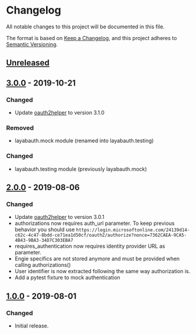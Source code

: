 # Changelog
All notable changes to this project will be documented in this file.

The format is based on [Keep a Changelog](https://keepachangelog.com/en/1.0.0/),
and this project adheres to [Semantic Versioning](https://semver.org/spec/v2.0.0.html).

## [Unreleased]

## [3.0.0] - 2019-10-21
### Changed
- Update [oauth2helper](https://github.tools.digital.engie.com/gempy/oauth2helper) to version 3.1.0

### Removed
- layabauth.mock module (renamed into layabauth.testing)

### Changed
- layabauth.testing module (previously layabauth.mock)

## [2.0.0] - 2019-08-06
### Changed
- Update [oauth2helper](https://github.tools.digital.engie.com/gempy/oauth2helper) to version 3.0.1
- authorizations now requires auth_url parameter. To keep previous behavior you should use `https://login.microsoftonline.com/24139d14-c62c-4c47-8bdd-ce71ea1d50cf/oauth2/authorize?nonce=7362CAEA-9CA5-4B43-9BA3-34D7C303EBA7`
- requires_authentication now requires identity provider URL as parameter.
- Engie specifics are not stored anymore and must be provided when calling authorizations()
- User identifier is now extracted following the same way authorization is.
- Add a pytest fixture to mock authentication

## [1.0.0] - 2019-08-01
### Changed
- Initial release.

[Unreleased]: https://github.tools.digital.engie.com/gempy/layabauth/compare/v3.0.0...HEAD
[3.0.0]: https://github.tools.digital.engie.com/gempy/layabauth/compare/v2.0.0...v3.0.0
[2.0.0]: https://github.tools.digital.engie.com/gempy/layabauth/compare/v1.0.0...v2.0.0
[1.0.0]: https://github.tools.digital.engie.com/gempy/layabauth/releases/tag/v1.0.0
